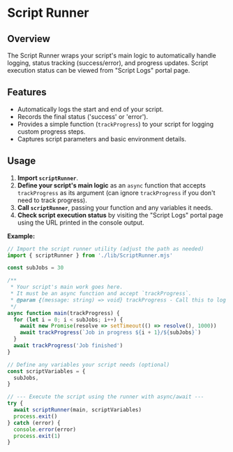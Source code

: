 # Script Runner

## Overview

The Script Runner wraps your script's main logic to automatically handle logging, status tracking (success/error), and progress updates. Script execution status can be viewed from "Script Logs" portal page.

## Features

- Automatically logs the start and end of your script.
- Records the final status ('success' or 'error').
- Provides a simple function (`trackProgress`) to your script for logging custom progress steps.
- Captures script parameters and basic environment details.

## Usage

1.  **Import `scriptRunner`**.
2.  **Define your script's main logic** as an `async` function that accepts `trackProgress` as its argument (can ignore `trackProgress` if you don't need to track progress).
3.  **Call `scriptRunner`**, passing your function and any variables it needs.
4.  **Check script execution status** by visiting the "Script Logs" portal page using the URL printed in the console output.

**Example:**

```javascript
// Import the script runner utility (adjust the path as needed)
import { scriptRunner } from './lib/ScriptRunner.mjs'

const subJobs = 30

/**
 * Your script's main work goes here.
 * It must be an async function and accept `trackProgress`.
 * @param {(message: string) => void} trackProgress - Call this to log progress.
 */
async function main(trackProgress) {
  for (let i = 0; i < subJobs; i++) {
    await new Promise(resolve => setTimeout(() => resolve(), 1000))
    await trackProgress(`Job in progress ${i + 1}/${subJobs}`)
  }
  await trackProgress('Job finished')
}

// Define any variables your script needs (optional)
const scriptVariables = {
  subJobs,
}

// --- Execute the script using the runner with async/await ---
try {
  await scriptRunner(main, scriptVariables)
  process.exit()
} catch (error) {
  console.error(error)
  process.exit(1)
}
```
